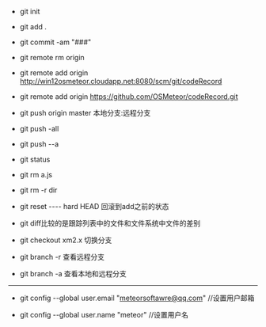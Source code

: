 * git init
* git add .
* git commit -am "###"    
* git remote rm origin
* git remote add origin http://win12osmeteor.cloudapp.net:8080/scm/git/codeRecord
* git remote add origin https://github.com/OSMeteor/codeRecord.git

* git push origin master 本地分支:远程分支
* git push -all
* git push --a


* git status
* git rm a.js
* git rm -r dir
* git reset ---- hard HEAD 回滚到add之前的状态
* git diff比较的是跟踪列表中的文件和文件系统中文件的差别

* git checkout xm2.x   切换分支
* git branch -r 查看远程分支
* git branch -a 查看本地和远程分支

________
 * git config --global user.email "meteorsoftawre@qq.com" //设置用户邮箱

 * git config --global user.name "meteor" //设置用户名
